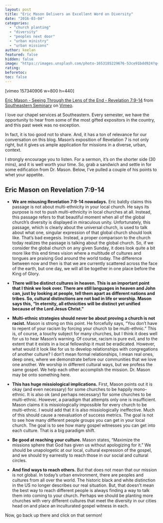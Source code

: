 ```yaml
---
layout: post
title: "Eric Mason Delivers an Excellent Word on Diversity"
date: "2016-03-04"
categories: 
  - "church planting"
  - "diversity"
  - "peoples next door"
  - "urban ministry"
  - "urban missions"
author: keelan
featured: false
hidden: false
image: "https://images.unsplash.com/photo-1653185229676-53ce91bdd924?q=80&w=2070&auto=format&fit=crop&ixlib=rb-4.0.3&ixid=M3wxMjA3fDB8MHxwaG90by1wYWdlfHx8fGVufDB8fHx8fA%3D%3D"
rating:
beforetoc:
toc: false
---
```


\[vimeo 157340906 w=800 h=440\]

[Eric Mason - Seeing Through the Lens of the End - Revelation 7:9-14](https://vimeo.com/157340906) from [Southeastern Seminary](https://vimeo.com/sebts) on [Vimeo](https://vimeo.com).

I love our chapel services at Southeastern. Every semester, we have the opportunity to hear from some of the most gifted expositors in the country, and this past week was no exception.

In fact, it is too good not to share. And, it has a ton of relevance for our conversation on this blog. Mason’s exposition of Revelation 7 is not only right, but it gives us ample application for missions in a diverse, urban, context.

I strongly encourage you to listen. For a sermon, it’s on the shorter side (30 mins), and it is well worth your time. So, grab a sandwich and settle in for some edification from Dr. Mason. Below, I’ve pulled a couple of his points to whet your appetite.

## **Eric Mason on Revelation 7:9-14**

- **We are misusing Revelation 7:9-14 nowadays.** Eric baldly claims this passage is not about multi-ethnicity in your local church. He says its purpose is not to push multi-ethnicity in local churches at all. Instead, this passage refers to that beautiful moment when all of the global church’s diversity is displayed in miraculous unity. Unfortunately, this passage, which is clearly about the universal church, is used to talk about what one, singular expression of that global church should look like. That’s bad exegesis. Instead, a proper comparison to the church today realizes the passage is talking about the global church. So, if we consider the global church on any given Sunday, it does look quite a bit more like this end times vision where a multitude of cultures and tongues are praising God around the world today. The difference between now and then is that we are currently scattered across the face of the earth, but one day, we will all be together in one place before the King of Glory.

- ****There will be distinct cultures in heaven.** This is an important point that I think we look over. There are still languages in heaven and John can, just by looking at people, tell them apart as different nations and tribes. So, cultural distinctions are not bad in life or worship. Mason says this, “In eternity, all ethnicities will be distinct yet unified because of the Lord Jesus Christ.”**

- **Multi-ethnic strategies should never be about proving a church is not racist.** Mason is strong on this point. He forcefully says, “You don’t have to repent of your racism by forcing your church to be multi-ethnic.” This is, of course, a touchy subject for many churches, but I think it does well for us to hear Mason’s warning. Of course, racism is pure evil, and to the extent that it exists in a local fellowship it must be eradicated. However, what would it look like for us to develop relationships with congregations of another culture? I don’t mean formal relationships, I mean real ones, deep ones, where we demonstrate before our communities that we love one another. We worship in different cultural ways, but we profess the same gospel. We help each other accomplish the mission. Dr. Mason may be onto something here.

- **This has huge missiological implications.** First, Mason points out it is okay (and even necessary) for some churches to be happily mono-ethnic. It is also ok (and perhaps necessary) for some churches to be multi-ethnic. However, a paradigm that attempts only one is insufficient. Mason claims it is missiologically impossible for every church to be multi-ethnic. I would add that it is also missiologically ineffective. Much of this should cause a reevaluation of success metrics. The goal is not to see how many different people groups you can get in your local church. The goal is to see how many gospel witnesses you can get into each culture. That is a big paradigm shift.

- **Be good at reaching your culture.** Mason states, “Maximize the missions sphere that God has given us without apologizing for it.” We should be unapologetic at our local, cultural expression of the gospel, and we should try earnestly to reach those in our social and cultural circles.

- **And find ways to reach others.** But that does not mean that our mission is not global. In today’s urban environment, there are peoples and cultures from all over the world. The historic black and white distinction in the US no longer describes our real situation. But, that doesn’t mean the best way to reach different people is always finding a way to talk them into coming to your church. Perhaps we should be planting more churches with very different cultures that meet the diversity in our cities head on and place an inculturated gospel witness in each.

Now, go back up there and click on that sermon!
